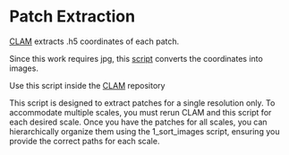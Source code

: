 # Patch Extraction
 [CLAM](https://github.com/mahmoodlab/CLAM/blob/master/create_patches_fp.py) extracts .h5 coordinates of each patch.

Since this work  requires jpg, this [script](https://github.com/aimagelab/mil4wsi/blob/main/0-extract_patches/convert_h5_to_jpg.py) converts the coordinates into images.

Use this script inside the [CLAM](https://github.com/mahmoodlab/CLAM) repository



This script is designed to extract patches for a single resolution only. To accommodate multiple scales, you must rerun CLAM and this script for each desired scale. Once you have the patches for all scales, you can hierarchically organize them using the 1_sort_images script, ensuring you provide the correct paths for each scale.

